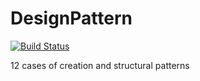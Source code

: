 # DesignPattern
[![Build Status](https://travis-ci.org/michaelliao/openweixin.svg?branch=master)](https://travis-ci.org/JustMeliyu/DesignPattern)

12 cases of creation and structural patterns

